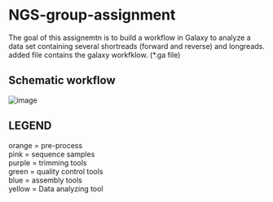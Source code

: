 # NGS-group-assignment
The goal of this assignemtn is to build a workflow in Galaxy to analyze a data set containing several shortreads (forward and reverse) and longreads.
<br>
added file contains the galaxy workfklow. (*.ga file)


## Schematic workflow
![image](https://user-images.githubusercontent.com/127868974/227212222-419403fa-e747-438c-aeb0-6e1dedd38ff6.png)

## LEGEND
orange = pre-process
<br>
pink = sequence samples
<br>
purple = trimming tools
<br>
green = quality control tools
<br>
blue = assembly tools
<br>
yellow = Data analyzing tool

